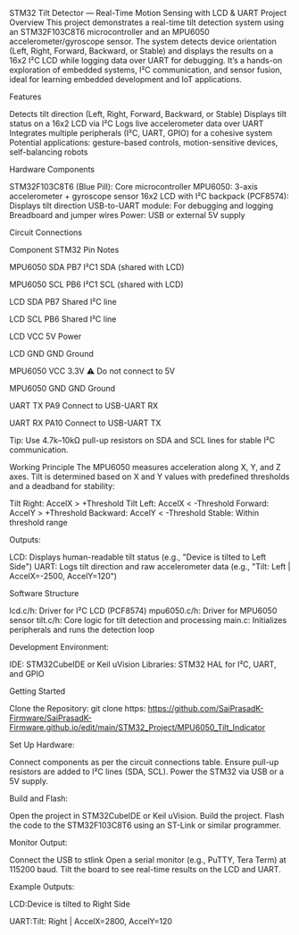 STM32 Tilt Detector — Real-Time Motion Sensing with LCD & UART
Project Overview
This project demonstrates a real-time tilt detection system using an STM32F103C8T6 microcontroller and an MPU6050 accelerometer/gyroscope sensor. The system detects device orientation (Left, Right, Forward, Backward, or Stable) and displays the results on a 16x2 I²C LCD while logging data over UART for debugging. It’s a hands-on exploration of embedded systems, I²C communication, and sensor fusion, ideal for learning embedded development and IoT applications.

Features

Detects tilt direction (Left, Right, Forward, Backward, or Stable)
Displays tilt status on a 16x2 LCD via I²C
Logs live accelerometer data over UART
Integrates multiple peripherals (I²C, UART, GPIO) for a cohesive system
Potential applications: gesture-based controls, motion-sensitive devices, self-balancing robots


Hardware Components

STM32F103C8T6 (Blue Pill): Core microcontroller
MPU6050: 3-axis accelerometer + gyroscope sensor
16x2 LCD with I²C backpack (PCF8574): Displays tilt direction
USB-to-UART module: For debugging and logging
Breadboard and jumper wires
Power: USB or external 5V supply


Circuit Connections



Component
STM32 Pin
Notes



MPU6050 SDA
PB7
I²C1 SDA (shared with LCD)


MPU6050 SCL
PB6
I²C1 SCL (shared with LCD)


LCD SDA
PB7
Shared I²C line


LCD SCL
PB6
Shared I²C line


LCD VCC
5V
Power


LCD GND
GND
Ground


MPU6050 VCC
3.3V
⚠️ Do not connect to 5V


MPU6050 GND
GND
Ground


UART TX
PA9
Connect to USB-UART RX


UART RX
PA10
Connect to USB-UART TX


Tip: Use 4.7k–10kΩ pull-up resistors on SDA and SCL lines for stable I²C communication.

Working Principle
The MPU6050 measures acceleration along X, Y, and Z axes. Tilt is determined based on X and Y values with predefined thresholds and a deadband for stability:

Tilt Right: AccelX > +Threshold
Tilt Left: AccelX < -Threshold
Forward: AccelY > +Threshold
Backward: AccelY < -Threshold
Stable: Within threshold range

Outputs:

LCD: Displays human-readable tilt status (e.g., "Device is tilted to Left Side")
UART: Logs tilt direction and raw accelerometer data (e.g., "Tilt: Left | AccelX=-2500, AccelY=120")


Software Structure

lcd.c/h: Driver for I²C LCD (PCF8574)
mpu6050.c/h: Driver for MPU6050 sensor
tilt.c/h: Core logic for tilt detection and processing
main.c: Initializes peripherals and runs the detection loop

Development Environment:

IDE: STM32CubeIDE or Keil uVision
Libraries: STM32 HAL for I²C, UART, and GPIO


Getting Started

Clone the Repository:
git clone https:  https://github.com/SaiPrasadK-Firmware/SaiPrasadK-Firmware.github.io/edit/main/STM32_Project/MPU6050_Tilt_Indicator


Set Up Hardware:

Connect components as per the circuit connections table.
Ensure pull-up resistors are added to I²C lines (SDA, SCL).
Power the STM32 via USB or a 5V supply.


Build and Flash:

Open the project in STM32CubeIDE or Keil uVision.
Build the project.
Flash the code to the STM32F103C8T6 using an ST-Link or similar programmer.


Monitor Output:

Connect the USB to stlink
Open a serial monitor (e.g., PuTTY, Tera Term) at 115200 baud.
Tilt the board to see real-time results on the LCD and UART.



Example Outputs:

LCD:Device is tilted
   to Right Side


UART:Tilt: Right | AccelX=2800, AccelY=120




